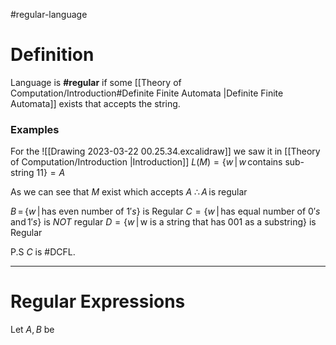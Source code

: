 #regular-language
# Definition
Language is **#regular** if some [[Theory of Computation/Introduction#Definite Finite Automata |Definite Finite Automata]] exists that accepts the string.

### Examples
For the ![[Drawing 2023-03-22 00.25.34.excalidraw]] we saw it in [[Theory of Computation/Introduction |Introduction]] 
$L(M) = \{w \, | \,w\,\text{contains sub-string 11}\} = A$

As we can see that $M$ exist which accepts $A$
$\therefore \, A \, \text{is regular}$  

$B \, = \, \{w \,| \, \text{has even number of }1's \}$  is Regular 
$C = \{w \,| \, \text{has equal number of } 0's\,\text{and}\, 1's \}$ is *NOT* regular
$D = \{ w \, | \, \text{w is a string that has 001 as a substring} \}$ is Regular

P.S $C$ is #DCFL.

----- 

# Regular Expressions
Let $A,B$ be 